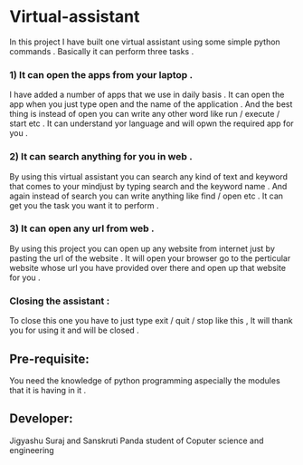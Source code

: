 # Virtual-assistant
In this project I have built one virtual assistant using some simple python commands . Basically it can perform three tasks .

### 1) It can open the apps from your laptop .
I have added a number of apps that we use in daily basis . It can open the app when you just type open and the name of the application . And the best thing is instead of open
you can write any other word like run / execute / start etc . It can understand yor language and will opwn the required app for you .

### 2) It can search anything for you in web .
By using this virtual assistant you can search any kind of text and keyword that comes to your mindjust by typing search and the keyword name . And again instead of search you can write anything like find / open etc . It can get you the task you want it to perform .

### 3) It can open any url from web . 
By using this project you can open up any website from internet just by pasting the url of the website . It will open your browser go to the perticular website whose url you have provided over there and open up that website for you .

### Closing the assistant :
To close this one you have to just type exit / quit / stop like this , It will thank you for using it and will be closed .

## Pre-requisite:
You need the knowledge of python programming aspecially the modules that it is having in it .

## Developer:
Jigyashu Suraj and Sanskruti Panda
student of Coputer science and engineering
